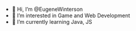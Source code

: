- 👋 Hi, I’m @EugeneWinterson
- 👀 I’m interested in Game and Web Development
- 🌱 I’m currently learning Java, JS
